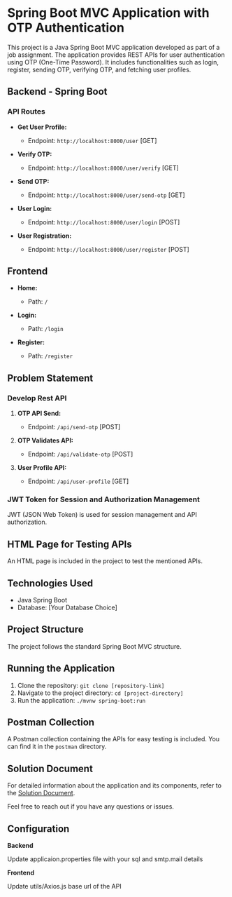 # Spring Boot MVC Application with OTP Authentication

This project is a Java Spring Boot MVC application developed as part of a job assignment. The application provides REST APIs for user authentication using OTP (One-Time Password). It includes functionalities such as login, register, sending OTP, verifying OTP, and fetching user profiles.

## Backend - Spring Boot

### API Routes

- **Get User Profile:**
  - Endpoint: `http://localhost:8000/user` [GET]

- **Verify OTP:**
  - Endpoint: `http://localhost:8000/user/verify` [GET]

- **Send OTP:**
  - Endpoint: `http://localhost:8000/user/send-otp` [GET]

- **User Login:**
  - Endpoint: `http://localhost:8000/user/login` [POST]

- **User Registration:**
  - Endpoint: `http://localhost:8000/user/register` [POST]

## Frontend

- **Home:**
  - Path: `/`

- **Login:**
  - Path: `/login`

- **Register:**
  - Path: `/register`

## Problem Statement

### Develop Rest API

1. **OTP API Send:**
   - Endpoint: `/api/send-otp` [POST]

2. **OTP Validates API:**
   - Endpoint: `/api/validate-otp` [POST]

3. **User Profile API:**
   - Endpoint: `/api/user-profile` [GET]

### JWT Token for Session and Authorization Management

JWT (JSON Web Token) is used for session management and API authorization.

## HTML Page for Testing APIs

An HTML page is included in the project to test the mentioned APIs.

## Technologies Used

- Java Spring Boot
- Database: [Your Database Choice]

## Project Structure

The project follows the standard Spring Boot MVC structure.

## Running the Application

1. Clone the repository: `git clone [repository-link]`
2. Navigate to the project directory: `cd [project-directory]`
3. Run the application: `./mvnw spring-boot:run`

## Postman Collection

A Postman collection containing the APIs for easy testing is included. You can find it in the `postman` directory.

## Solution Document

For detailed information about the application and its components, refer to the [Solution Document](link-to-solution-document).

Feel free to reach out if you have any questions or issues.

## Configuration

**Backend**
  
Update applicaion.properties file with your sql and smtp.mail details

**Frontend**

Update utils/Axios.js base url of the API
